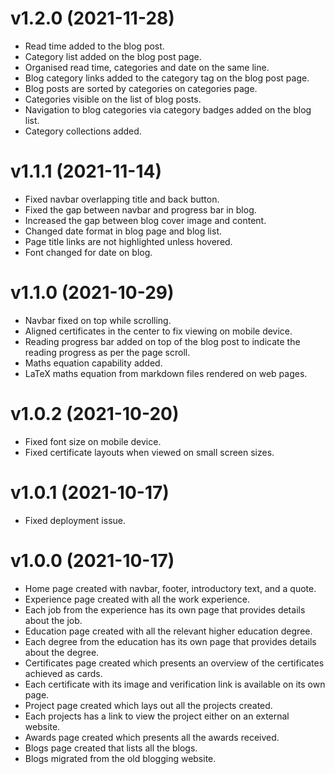 # v1.2.0 (2021-11-28)

* Read time added to the blog post.
* Category list added on the blog post page.
* Organised read time, categories and date on the same line.
* Blog category links added to the category tag on the blog post page.
* Blog posts are sorted by categories on categories page.
* Categories visible on the list of blog posts.
* Navigation to blog categories via category badges added on the blog list.
* Category collections added.

# v1.1.1 (2021-11-14)

* Fixed navbar overlapping title and back button.
* Fixed the gap between navbar and progress bar in blog.
* Increased the gap between blog cover image and content.
* Changed date format in blog page and blog list.
* Page title links are not highlighted unless hovered.
* Font changed for date on blog.

# v1.1.0 (2021-10-29)

* Navbar fixed on top while scrolling.
* Aligned certificates in the center to fix viewing on mobile device.
* Reading progress bar added on top of the blog post to indicate the reading progress as per the page scroll.
* Maths equation capability added.
* LaTeX maths equation from markdown files rendered on web pages.

# v1.0.2 (2021-10-20)

* Fixed font size on mobile device.
* Fixed certificate layouts when viewed on small screen sizes.

# v1.0.1 (2021-10-17)

* Fixed deployment issue.

# v1.0.0 (2021-10-17)

* Home page created with navbar, footer, introductory text, and a quote.
* Experience page created with all the work experience.
* Each job from the experience has its own page that provides details about the job.
* Education page created with all the relevant higher education degree.
* Each degree from the education has its own page that provides details about the degree.
* Certificates page created which presents an overview of the certificates achieved as cards.
* Each certificate with its image and verification link is available on its own page.
* Project page created which lays out all the projects created.
* Each projects has a link to view the project either on an external website.
* Awards page created which presents all the awards received.
* Blogs page created that lists all the blogs.
* Blogs migrated from the old blogging website.  
